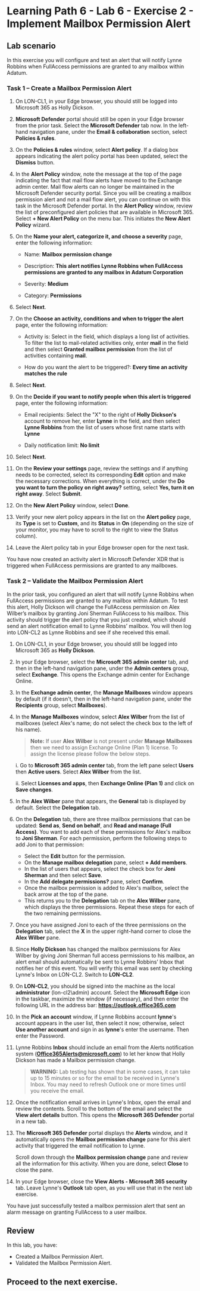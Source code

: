 # Learning Path 6 - Lab 6 - Exercise 2 - Implement Mailbox Permission Alert

## Lab scenario

In this exercise you will configure and test an alert that will notify Lynne Robbins when FullAccess permissions are granted to any mailbox within Adatum.

### Task 1 – Create a Mailbox Permission Alert

1. On LON-CL1, in your Edge browser, you should still be logged into Microsoft 365 as Holly Dickson. 

2. **Microsoft Defender** portal should still be open in your Edge browser from the prior task. Select the **Microsoft Defender** tab now. In the left-hand navigation pane, under the **Email & collaboration** section, select **Policies & rules**. 

3. On the **Policies & rules** window, select **Alert policy**. If a dialog box appears indicating the alert policy portal has been updated, select the **Dismiss** button.

4. In the **Alert Policy** window, note the message at the top of the page indicating the fact that mail flow alerts have moved to the Exchange admin center. Mail flow alerts can no longer be maintained in the Microsoft Defender security portal. Since you will be creating a mailbox permission alert and not a mail flow alert, you can continue on with this task in the Microsoft Defender portal. In the **Alert Policy** window, review the list of preconfigured alert policies that are available in Microsoft 365. Select **+ New Alert Policy** on the menu bar. This initiates the **New Alert Policy** wizard.

5. On the **Name your alert, categorize it, and choose a severity** page, enter the following information:

	- Name: **Mailbox permission change**

	- Description: **This alert notifies Lynne Robbins when FullAccess permissions are granted to any mailbox in Adatum Corporation**

	- Severity: **Medium**

	- Category: **Permissions**

6. Select **Next**.

7. On the **Choose an activity, conditions and when to trigger the alert** page, enter the following information:

	- Activity is: Select in the field, which displays a long list of activities. To filter the list to mail-related activities only, enter **mail** in the field and then select **Granted mailbox permission** from the list of activities containing **mail**.

	- How do you want the alert to be triggered?: **Every time an activity matches the rule**

8. Select **Next**.

9. On the **Decide if you want to notify people when this alert is triggered** page, enter the following information:

	- Email recipients: Select the "X" to the right of **Holly Dickson's** account to remove her, enter **Lynne** in the field, and then select **Lynne Robbins** from the list of users whose first name starts with **Lynne**

	- Daily notification limit: **No limit**

10. Select **Next**.

11. On the **Review your settings** page, review the settings and if anything needs to be corrected, select its corresponding **Edit** option and make the necessary corrections. When everything is correct, under the **Do you want to turn the policy on right away?** setting, select **Yes, turn it on right away**. Select **Submit**.

12. On the **New Alert Policy** window, select **Done**.

13. Verify your new alert policy appears in the list on the **Alert policy** page, its **Type** is set to **Custom**, and its **Status** in **On** (depending on the size of your monitor, you may have to scroll to the right to view the Status column).

14. Leave the Alert policy tab in your Edge browser open for the next task.

You have now created an activity alert in Microsoft Defender XDR that is triggered when FullAccess permissions are granted to any mailboxes.


### Task 2 – Validate the Mailbox Permission Alert

In the prior task, you configured an alert that will notify Lynne Robbins when FullAccess permissions are granted to any mailbox within Adatum. To test this alert, Holly Dickson will change the FullAccess permission on Alex Wilber’s mailbox by granting Joni Sherman FullAccess to his mailbox. This activity should trigger the alert policy that you just created, which should send an alert notification email to Lynne Robbins’ mailbox. You will then log into LON-CL2 as Lynne Robbins and see if she received this email. 

1. On LON-CL1, in your Edge browser, you should still be logged into Microsoft 365 as **Holly Dickson**. 

2. In your Edge browser, select the **Microsoft 365 admin center** tab, and then in the left-hand navigation pane, under the **Admin centers** group, select **Exchange**. This opens the Exchange admin center for Exchange Online.

3. In the **Exchange admin center**, the **Manage Mailboxes** window appears by default (if it doesn't, then in the left-hand navigation pane, under the **Recipients** group, select **Mailboxes**). 

4. In the **Manage Mailboxes** window, select **Alex Wilber** from the list of mailboxes (select Alex's name; do not select the check box to the left of his name).

   >**Note:** If user **Alex Wilber** is not present under **Manage Mailboxes** then we need to assign Exchange Online (Plan 1) license. To assign the license please follow the below steps.
   
   i. Go to **Microsoft 365 admin center** tab, from the left pane select **Users** then **Active users**. Select **Alex Wilber** from the list.

   ii. Select **Licenses and apps**, then **Exchange Online (Plan 1)** and click on **Save changes**.

6. In the **Alex Wilber** pane that appears, the **General** tab is displayed by default. Select the **Delegation** tab.

7. On the **Delegation** tab, there are three mailbox permissions that can be updated: **Send as**, **Send on behalf**, and **Read and manage (Full Access)**. You want to add each of these permissions for Alex's mailbox to **Joni Sherman**. For each permission, perform the following steps to add Joni to that permission:

	- Select the **Edit** button for the permission. 
	- On the **Manage mailbox delegation** pane, select **+ Add members**.
	- In the list of users that appears, select the check box for **Joni Sherman** and then select **Save**.
	- In the **Add delegate permissions?** pane, select **Confirm**.
	- Once the mailbox permission is added to Alex's mailbox, select the back arrow at the top of the pane. 
	- This returns you to the **Delegation** tab on the **Alex Wilber** pane, which displays the three permissions. Repeat these steps for each of the two remaining permissions. 

8. Once you have assigned Joni to each of the three permissions on the **Delegation** tab, select the **X** in the upper right-hand corner to close the **Alex Wilber** pane. 

9. Since **Holly Dickson** has changed the mailbox permissions for Alex Wilber by giving Joni Sherman full access permissions to his mailbox, an alert email should automatically be sent to Lynne Robbins’ Inbox that notifies her of this event. You will verify this email was sent by checking Lynne's Inbox on LON-CL2. Switch to **LON-CL2**. 

10. On **LON-CL2**, you should be signed into the machine as the local **administrator** (lon-cl2\admin) account. Select the **Microsoft Edge** icon in the taskbar, maximize the window (if necessary), and then enter the following URL in the address bar: **https://outlook.office365.com**

11. In the **Pick an account** window, if Lynne Robbins account **lynne**'s account appears in the user list, then select it now; otherwise, select **Use another account** and sign in as **lynne**'s enter the username. Then enter the Password.

12. Lynne Robbins **Inbox** should include an email from the Alerts notification system (**Office365Alerts@microsoft.com**) to let her know that Holly Dickson has made a Mailbox permission change.

	>**WARNING:** Lab testing has shown that in some cases, it can take up to 15 minutes or so for the email to be received in Lynne's Inbox. You may need to refresh Outlook one or more times until you receive the email.

13. Once the notification email arrives in Lynne's Inbox, open the email and review the contents. Scroll to the bottom of the email and select the **View alert details** button. This opens the **Microsoft 365 Defender** portal in a new tab.

14. The **Microsoft 365 Defender** portal displays the **Alerts** window, and it automatically opens the **Mailbox permission change** pane for this alert activity that triggered the email notification to Lynne. <br/>

	Scroll down through the **Mailbox permission change** pane and review all the information for this activity. When you are done, select **Close** to close the pane.

15. In your Edge browser, close the **View Alerts - Microsoft 365 security** tab. Leave Lynne's **Outlook** tab open, as you will use that in the next lab exercise.


You have just successfully tested a mailbox permission alert that sent an alarm message on granting FullAccess to a user mailbox. 

## Review

In this lab, you have:

- Created a Mailbox Permission Alert.
- Validated the Mailbox Permission Alert.

## Proceed to the next exercise.
